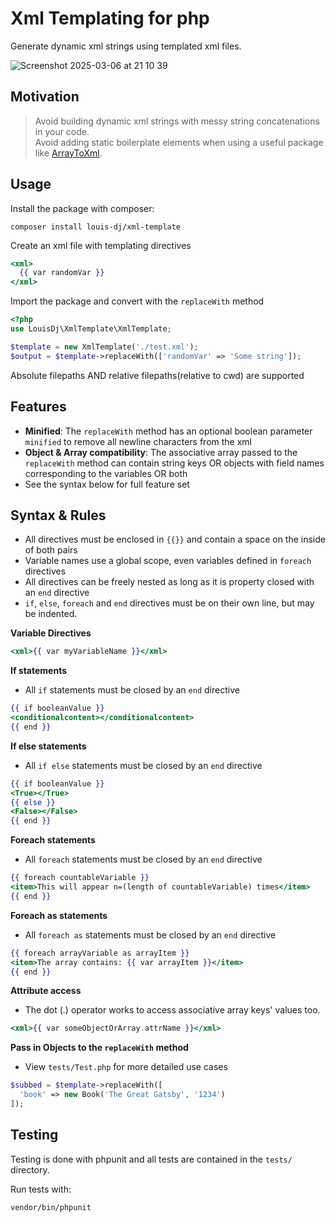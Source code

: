 # Xml Templating for php

Generate dynamic xml strings using templated xml files.

![Screenshot 2025-03-06 at 21 10 39](https://github.com/user-attachments/assets/80df3472-e26c-4295-aa56-b303da3ccebb)

## Motivation 
> Avoid building dynamic xml strings with messy string concatenations in your code.<br>
> Avoid adding static boilerplate elements when using a useful package like <a href='https://github.com/spatie/array-to-xml'>ArrayToXml</a>.

## Usage

Install the package with composer: 

```
composer install louis-dj/xml-template
```

Create an xml file with templating directives

```handlebars
<xml>
  {{ var randomVar }}
</xml>
```

Import the package and convert with the `replaceWith` method

```php
<?php
use LouisDj\XmlTemplate\XmlTemplate;

$template = new XmlTemplate('./test.xml');
$output = $template->replaceWith(['randomVar' => 'Some string']);
```

Absolute filepaths AND relative filepaths(relative to cwd) are supported

## Features

- **Minified**: The `replaceWith` method has an optional boolean parameter `minified` to remove all newline characters from the xml
- **Object & Array compatibility**: The associative array passed to the `replaceWith` method can contain string keys OR objects with field names corresponding to the variables OR both
- See the syntax below for full feature set

## Syntax & Rules

- All directives must be enclosed in `{{}}` and contain a space on the inside of both pairs
- Variable names use a global scope, even variables defined in `foreach` directives
- All directives can be freely nested as long as it is property closed with an `end` directive
- `if`, `else`, `foreach` and `end` directives must be on their own line, but may be indented.

**Variable Directives**
```handlebars
<xml>{{ var myVariableName }}</xml>
```

**If statements**

- All `if` statements must be closed by an `end` directive

```handlebars
{{ if booleanValue }}
<conditionalcontent></conditionalcontent>
{{ end }}
```

**If else statements**

- All `if else` statements must be closed by an `end` directive

```handlebars
{{ if booleanValue }}
<True></True>
{{ else }}
<False></False>
{{ end }}
```

**Foreach statements**

- All `foreach` statements must be closed by an `end` directive

```handlebars
{{ foreach countableVariable }}
<item>This will appear n=(length of countableVariable) times</item>
{{ end }}
```

**Foreach as statements**

- All `foreach as` statements must be closed by an `end` directive

```handlebars
{{ foreach arrayVariable as arrayItem }}
<item>The array contains: {{ var arrayItem }}</item>
{{ end }}
```

**Attribute access**

- The dot (.) operator works to access associative array keys' values too.

```handlebars
<xml>{{ var someObjectOrArray.attrName }}</xml>
```

**Pass in Objects to the `replaceWith` method**

- View `tests/Test.php` for more detailed use cases 

```php
$subbed = $template->replaceWith([
  'book' => new Book('The Great Gatsby', '1234')
]);
```

## Testing

Testing is done with phpunit and all tests are contained in the `tests/` directory. 

Run tests with:
```
vendor/bin/phpunit
```


